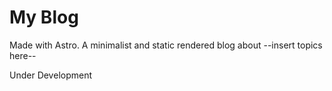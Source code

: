 # My Blog

Made with Astro. A minimalist and static rendered blog about --insert topics here--

Under Development